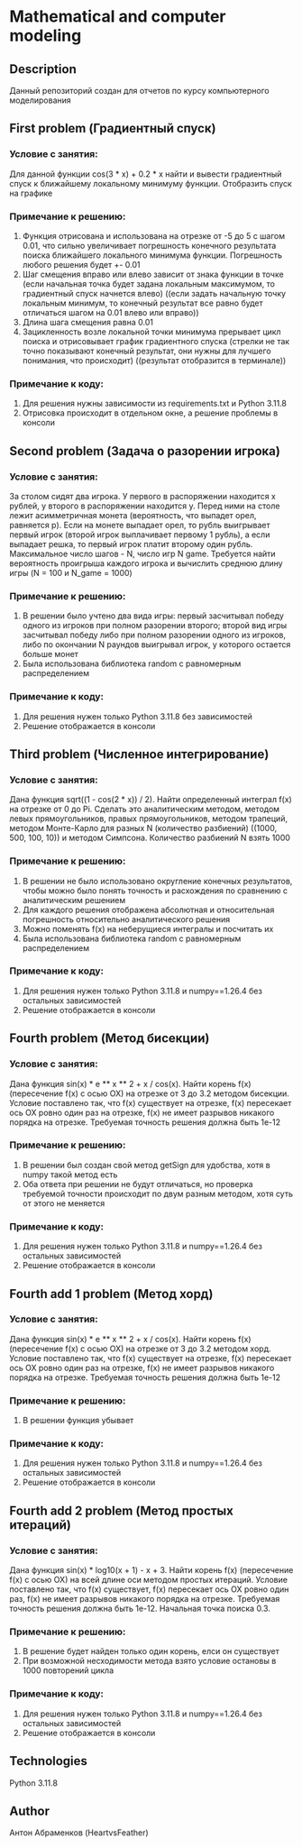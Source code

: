 # Mathematical and computer modeling
## Description
Данный репозиторий создан для отчетов по курсу компьютерного моделирования
## First problem (Градиентный спуск)
### Условие с занятия:
Для данной функции cos(3 * x) + 0.2 * x найти и вывести градиентный спуск к ближайшему локальному минимуму функции. Отобразить спуск на графике
### Примечание к решению:
1. Функция отрисована и использована на отрезке от -5 до 5 с шагом 0.01, что сильно увеличивает погрешность конечного результата поиска ближайшего локального минимума функции. Погрешность любого решения будет +- 0.01
2. Шаг смещения вправо или влево зависит от знака функции в точке (если начальная точка будет задана локальным максимумом, то градиентный спуск начнется влево) ((если задать начальную точку локальным минимум, то конечный результат все равно будет отличаться шагом на 0.01 влево или вправо))
3. Длина шага смещения равна 0.01
4. Зацикленность возле локальной точки минимума прерывает цикл поиска и отрисовывает график градиентного спуска (стрелки не так точно показывают конечный результат, они нужны для лучшего понимания, что происходит) ((результат отобразится в терминале))
### Примечание к коду:
1. Для решения нужны зависимости из requirements.txt и Python 3.11.8
2. Отрисовка происходит в отдельном окне, а решение проблемы в консоли
## Second problem (Задача о разорении игрока)
### Условие с занятия:
За столом сидят два игрока. У первого в распоряжении находится x рублей, у второго в распоряжении находится y. Перед ними на столе лежит асимметричная монета (вероятность, что выпадет орел, равняется p). Если на монете выпадает орел, то рубль выигрывает первый игрок (второй игрок выплачивает первому 1 рубль), а если выпадает решка, то первый игрок платит второму один рубль. Максимальное число шагов - N, число игр N game. Требуется найти вероятность проигрыша каждого игрока и вычислить среднюю длину игры (N = 100 и N_game = 1000)
### Примечание к решению:
1. В решении было учтено два вида игры: первый засчитывал победу одного из игроков при полном разорении второго; второй вид игры засчитывал победу либо при полном разорении одного из игроков, либо по окончании N раундов выигрывал игрок, у которого остается больше монет
2. Была использована библиотека random с равномерным распределением
### Примечание к коду:
1. Для решения нужен только Python 3.11.8 без зависимостей
2. Решение отображается в консоли
## Third problem (Численное интегрирование)
### Условие с занятия:
Дана функция sqrt((1 - cos(2 * x)) / 2). Найти определенный интеграл f(x) на отрезке от 0 до Pi. Сделать это аналитическим методом, методом левых прямоугольников, правых прямоугольников, методом трапеций, методом Монте-Карло для разных N (количество разбиений) ((1000, 500, 100, 10)) и методом Симпсона. Количество разбиений N взять 1000
### Примечание к решению:
1. В решении не было использовано округление конечных результатов, чтобы можно было понять точность и расхождения по сравнению с аналитическим решением
2. Для каждого решения отображена абсолютная и относительная погрешность относительно аналитического решения
3. Можно поменять f(x) на неберущиеся интегралы и посчитать их
4. Была использована библиотека random с равномерным распределением
### Примечание к коду:
1. Для решения нужен только Python 3.11.8 и numpy==1.26.4 без остальных зависимостей
2. Решение отображается в консоли
## Fourth problem (Метод бисекции)
### Условие с занятия:
Дана функция sin(x) * e ** x ** 2 + x / cos(x). Найти корень f(x) (пересечение f(x) с осью OX) на отрезке от 3 до 3.2 методом бисекции. Условие поставлено так, что f(x) существует на отрезке, f(x) пересекает ось OX ровно один раз на отрезке, f(x) не имеет разрывов никакого порядка на отрезке. Требуемая точность решения должна быть 1e-12
### Примечание к решению:
1. В решении был создан свой метод getSign для удобства, хотя в numpy такой метод есть
2. Оба ответа при решении не будут отличаться, но проверка требуемой точности происходит по двум разным методом, хотя суть от этого не меняется
### Примечание к коду:
1. Для решения нужен только Python 3.11.8 и numpy==1.26.4 без остальных зависимостей
2. Решение отображается в консоли
## Fourth add 1 problem (Метод хорд)
### Условие с занятия:
Дана функция sin(x) * e ** x ** 2 + x / cos(x). Найти корень f(x) (пересечение f(x) с осью OX) на отрезке от 3 до 3.2 методом хорд. Условие поставлено так, что f(x) существует на отрезке, f(x) пересекает ось OX ровно один раз на отрезке, f(x) не имеет разрывов никакого порядка на отрезке. Требуемая точность решения должна быть 1e-12
### Примечание к решению:
1. В решении функция убывает
### Примечание к коду:
1. Для решения нужен только Python 3.11.8 и numpy==1.26.4 без остальных зависимостей
2. Решение отображается в консоли
## Fourth add 2 problem (Метод простых итераций)
### Условие с занятия:
Дана функция sin(x) * log10(x + 1) - x + 3. Найти корень f(x) (пересечение f(x) с осью OX) на всей длине оси методом простых итераций. Условие поставлено так, что f(x) существует, f(x) пересекает ось OX ровно один раз, f(x) не имеет разрывов никакого порядка на отрезке. Требуемая точность решения должна быть 1e-12. Начальная точка поиска 0.3.
### Примечание к решению:
1. В решение будет найден только один корень, елси он существует
2. При возможной несходимости метода взято условие остановы в 1000 повторений цикла
### Примечание к коду:
1. Для решения нужен только Python 3.11.8 и numpy==1.26.4 без остальных зависимостей
2. Решение отображается в консоли
## Technologies
Python 3.11.8
## Author
Антон Абраменков (HeartvsFeather)
